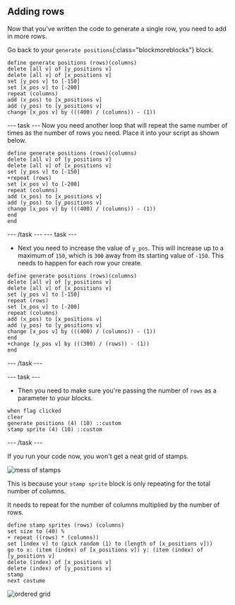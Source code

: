 ## Adding rows

Now that you've written the code to generate a single row, you need to add in more rows.

Go back to your `generate positions`{:class="blockmoreblocks"} block.

```blocks
define generate positions (rows)(columns)
delete [all v] of [y_positions v]
delete [all v] of [x_positions v]
set [y_pos v] to [-150]
set [x_pos v] to [-200]
repeat (columns)
add (x_pos) to [x_positions v]
add (y_pos) to [y_positions v]
change [x_pos v] by (((400) / (columns)) - (1))
```
--- task ---
Now you need another loop that will repeat the same number of times as the number of rows you need. Place it into your script as shown below.

```blocks
define generate positions (rows)(columns)
delete [all v] of [y_positions v]
delete [all v] of [x_positions v]
set [y_pos v] to [-150]
+repeat (rows)
set [x_pos v] to [-200]
repeat (columns)
add (x_pos) to [x_positions v]
add (y_pos) to [y_positions v]
change [x_pos v] by (((400) / (columns)) - (1))
end
end
```
--- /task ---
--- task ---
- Next you need to increase the value of `y_pos`. This will increase up to a maximum of `150`, which is `300` away from its starting value of `-150`. This needs to happen for each row your create.

```blocks
define generate positions (rows)(columns)
delete [all v] of [y_positions v]
delete [all v] of [x_positions v]
set [y_pos v] to [-150]
repeat (rows)
set [x_pos v] to [-200]
repeat (columns)
add (x_pos) to [x_positions v]
add (y_pos) to [y_positions v]
change [x_pos v] by (((400) / (columns)) - (1))
end
+change [y_pos v] by (((300) / (rows)) - (1))
end
```
--- /task ---

--- task ---
- Then you need to make sure you're passing the number of `rows` as a parameter to your blocks.

```blocks
when flag clicked
clear
generate positions (4) (10) ::custom
stamp sprite (4) (10) ::custom
```
--- /task ---
	

If you run your code now, you won't get a neat grid of stamps.

![mess of stamps](images/mess_stamps.png)
	
This is because your `stamp sprite` block is only repeating for the total number of columns.

It needs to repeat for the number of columns multiplied by the number of rows.

```blocks
define stamp sprites (rows) (columns)
set size to (40) %
+ repeat ((rows) * (columns))
set [index v] to (pick random (1) to (length of [x_positions v]))
go to x: (item (index) of [x_positions v]) y: (item (index) of [y_positions v]
delete (index) of [x_positions v]
delete (index) of [y_positions v]
stamp
next costume
```
![ordered grid](images/nice_grid.png)
